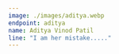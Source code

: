 ```yaml
---
image: ./images/aditya.webp
endpoint: aditya
name: Aditya Vinod Patil
line: "I am her mistake....."
---
```

